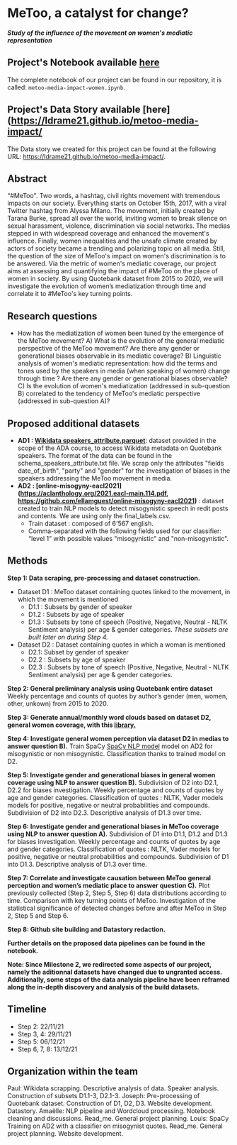 # MeToo, a catalyst for change?

___Study of the influence of the movement on women's mediatic representation___

## Project's Notebook available [here](metoo-media-impact-women)

The complete notebook of our project can be found in our repository, it is called:
`metoo-media-impact-women.ipynb`.

## Project's Data Story available [here](https://ldrame21.github.io/metoo-media-impact/

The Data story we created for this project can be found at the following URL:
https://ldrame21.github.io/metoo-media-impact/.

## Abstract

“#MeToo". Two words, a hashtag, civil rights movement with tremendous impacts on our society. Everything starts on October 15th, 2017, with a viral Twitter hashtag from Alyssa Milano. The movement, initially created by Tarana Burke, spread all over the world, inviting women to break silence on sexual harassment, violence, discrimination via social networks. The medias stepped in with widespread coverage and enhanced the movement's influence. Finally, women inequalities and the unsafe climate created by actors of society became a trending and polarizing topic on all media. Still, the question of the size of MeToo's impact on women's discrimination is to be answered. Via the metric of women's mediatic coverage, our project aims at assessing and quantifying the impact of #MeToo on the place of women in society. By using Quotebank dataset from 2015 to 2020, we will investigate the evolution of women’s mediatization through time and correlate it to #MeToo's key turning points.

## Research questions

* How has the mediatization of women been tuned by the emergence of the MeToo movement?
  A) What is the evolution of the general mediatic perspective of the MeToo movement? Are there any gender or generational biases observable in its mediatic coverage?
  B) Linguistic analysis of women's mediatic representation: how did the terms and tones used by the speakers in media (when speaking of women) change through time ? Are there any gender or generational biases observable? 
  C) Is the evolution of women's mediatization (addressed in sub-question B) correlated to the tendency of MeToo's mediatic perspective (addressed in sub-question A)?

## Proposed additional datasets

* **AD1 : [Wikidata speakers_attribute.parquet](https://drive.google.com/drive/folders/1VAFHacZFh0oxSxilgNByb1nlNsqznUf0)**: dataset provided in the scope of the ADA course, to access Wikidata metadata on Quotebank speakers. The format of the data can be found in the schema_speakers_attribute.txt file. We scrap only the attributes "fields date_of_birth", "party" and "gender" for the investigation of biases in the speakers addressing the MeToo movement in media.
* **AD2 : [online-misogyny-eacl2021](https://aclanthology.org/2021.eacl-main.114.pdf, https://github.com/ellamguest/online-misogyny-eacl2021)**  : dataset created to train NLP models to detect misogynistic speech in redit posts and contents. We are using only the final_labels.csv.
  * Train dataset : composed of 6'567 english.
  * Comma-separated with the following fields used for our classifier: “level 1” with possible values "misogynistic" and "non-misogynistic".

## Methods

**Step 1: Data scraping, pre-processing and dataset construction.**

* Dataset D1 : MeToo dataset containing quotes linked to the movement, in which the movement is mentioned
  * D1.1 : Subsets by gender of speaker
  * D1.2 : Subsets by age of speaker
  * D1.3 : Subsets by tone of speech (Positive, Negative, Neutral - NLTK Sentiment analysis) per age & gender categories.
    *These subsets are built later on during Step 4.*
* Dataset D2 : Dataset containing quotes in which a woman is mentioned
  * D2.1: Subset by gender of speaker
  * D2.2 : Subsets by age of speaker
  * D2.3 : Subsets by tone of speech (Positive, Negative, Neutral - NLTK Sentiment analysis) per age & gender categories.

**Step 2: General preliminary analysis using Quotebank entire dataset**
Weekly percentage and counts of quotes by author’s gender (men, women, other, unkown) from 2015 to 2020.

**Step 3: Generate annual/monthly word clouds based on dataset D2, general women coverage, with this [library.](https://github.com/amueller/word_cloud)**

**Step 4: Investigate general women perception via dataset D2 in medias to answer question B).**
Train SpaCy [SpaCy NLP model](https://spacy.io/usage/training) model on AD2 for misogynistic or non misogynistic. Classification thanks to trained model on D2.

**Step 5: Investigate gender and generational biases in general women coverage using NLP to answer question B).**
Subdivision of D2 into D2.1, D2.2 for biases investigation. Weekly percentage and counts of quotes by age and gender categories. Classification of quotes : NLTK, Vader models models for positive, negative or neutral probabilities and compounds. Subdivision of D2 into D2.3. Descriptive analysis of D1.3 over time.

**Step 6: Investigate gender and generational biases in MeToo coverage using NLP to answer question A).**
Subdivision of D1 into D1.1, D1.2 and D1.3 for biases investigation. Weekly percentage and counts of quotes by age and gender categories. Classification of quotes : NLTK, Vader models for positive, negative or neutral probabilities and compounds. Subdivision of D1 into D1.3. Descriptive analysis of D1.3 over time.

**Step 7: Correlate and investigate causation between MeToo general perception and women’s mediatic place to answer question C).**
Plot previously collected (Step 2, Step 5, Step 6) data distributions according to time. Comparison with key turning points of MeToo. Investigation of the statistical significance of detected changes before and after MeToo in Step 2, Step 5 and Step 6.

**Step 8: Github site building and Datastory redaction.**

**Further details on the proposed data pipelines can be found in the notebook.**

**Note: Since Milestone 2, we redirected some aspects of our project, namely the aditionnal datasets have changed due to ungranted access. Additionally, some steps of the data analysis pipeline have been reframed along the in-depth discovery and analysis of the build datasets.**
## Timeline

* Step 2: 22/11/21
* Step 3, 4: 29/11/21
* Step 5: 06/12/21
* Step 6, 7, 8: 13/12/21

## Organization within the team

Paul: Wikidata scrapping. Descriptive analysis of data. Speaker analysis. Construction of subsets D1.1-3, D2.1-3.
Joseph: Pre-processing of Quotebank dataset. Construction of D1, D2, D3. Website development. Datastory.
Amaëlle: NLP pipeline and Wordcloud processing. Notebook cleaning and discussions. Read_me. General project planning. 
Louis: SpaCy Training on AD2 with a classifier on misogynist quotes. Read_me. General project planning. Website development.
